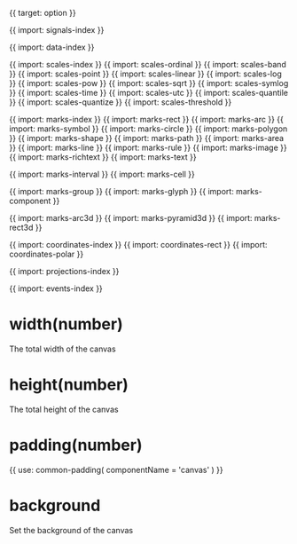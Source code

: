 {{ target: option }}

{{ import: signals-index }}

{{ import: data-index }}

{{ import: scales-index }}
{{ import: scales-ordinal }}
{{ import: scales-band }}
{{ import: scales-point }}
{{ import: scales-linear }}
{{ import: scales-log }}
{{ import: scales-pow }}
{{ import: scales-sqrt }}
{{ import: scales-symlog }}
{{ import: scales-time }}
{{ import: scales-utc }}
{{ import: scales-quantile }}
{{ import: scales-quantize }}
{{ import: scales-threshold }}

{{ import: marks-index }}
{{ import: marks-rect }}
{{ import: marks-arc }}
{{ import: marks-symbol }}
{{ import: marks-circle }}
{{ import: marks-polygon }}
{{ import: marks-shape }}
{{ import: marks-path }}
{{ import: marks-area }}
{{ import: marks-line }}
{{ import: marks-rule }}
{{ import: marks-image }}
{{ import: marks-richtext }}
{{ import: marks-text }}

{{ import: marks-interval }}
{{ import: marks-cell }}

{{ import: marks-group }}
{{ import: marks-glyph }}
{{ import: marks-component }}

{{ import: marks-arc3d }}
{{ import: marks-pyramid3d }}
{{ import: marks-rect3d }}

{{ import: coordinates-index }}
{{ import: coordinates-rect }}
{{ import: coordinates-polar }}

{{ import: projections-index }}

{{ import: events-index }}

# width(number)

The total width of the canvas

# height(number)

The total height of the canvas

# padding(number)

{{ use: common-padding(
  componentName = 'canvas'
) }}

# background

Set the background of the canvas
